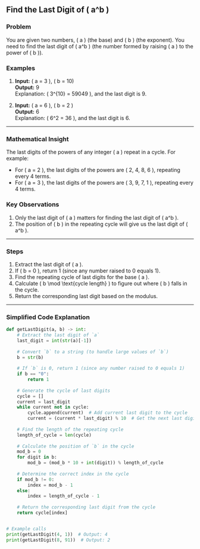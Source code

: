 ## **Find the Last Digit of \( a^b \)**

### **Problem**
You are given two numbers, \( a \) (the base) and \( b \) (the exponent). You need to find the last digit of \( a^b \) (the number formed by raising \( a \) to the power of \( b \)).

### **Examples**
1. **Input:** \( a = 3 \), \( b = 10)  
   **Output:** 9  
   Explanation: \( 3^{10} = 59049 \), and the last digit is 9.

2. **Input:** \( a = 6 \), \( b = 2 \)  
   **Output:** 6  
   Explanation: \( 6^2 = 36 \), and the last digit is 6.

---

### **Mathematical Insight**
The last digits of the powers of any integer \( a \) repeat in a cycle. For example:
- For \( a = 2 \), the last digits of the powers are \( 2, 4, 8, 6 \), repeating every 4 terms.
- For \( a = 3 \), the last digits of the powers are \( 3, 9, 7, 1 \), repeating every 4 terms.

### **Key Observations**
1. Only the last digit of \( a \) matters for finding the last digit of \( a^b \).
2. The position of \( b \) in the repeating cycle will give us the last digit of \( a^b \).

---

### **Steps**
1. Extract the last digit of \( a \).
2. If \( b = 0 \), return 1 (since any number raised to 0 equals 1).
3. Find the repeating cycle of last digits for the base \( a \).
4. Calculate \( b \mod \text{cycle length} \) to figure out where \( b \) falls in the cycle.
5. Return the corresponding last digit based on the modulus.

---

### **Simplified Code Explanation**

```python
def getLastDigit(a, b) -> int:
    # Extract the last digit of `a`
    last_digit = int(str(a)[-1])  
    
    # Convert `b` to a string (to handle large values of `b`)
    b = str(b)  
    
    # If `b` is 0, return 1 (since any number raised to 0 equals 1)
    if b == "0":
        return 1  
    
    # Generate the cycle of last digits
    cycle = []  
    current = last_digit
    while current not in cycle:
        cycle.append(current)  # Add current last digit to the cycle
        current = (current * last_digit) % 10  # Get the next last digit
    
    # Find the length of the repeating cycle
    length_of_cycle = len(cycle)  
    
    # Calculate the position of `b` in the cycle
    mod_b = 0
    for digit in b:
        mod_b = (mod_b * 10 + int(digit)) % length_of_cycle  
    
    # Determine the correct index in the cycle
    if mod_b != 0:
        index = mod_b - 1
    else:
        index = length_of_cycle - 1  
    
    # Return the corresponding last digit from the cycle
    return cycle[index]


# Example calls
print(getLastDigit(4, 1))  # Output: 4
print(getLastDigit(8, 91))  # Output: 2
